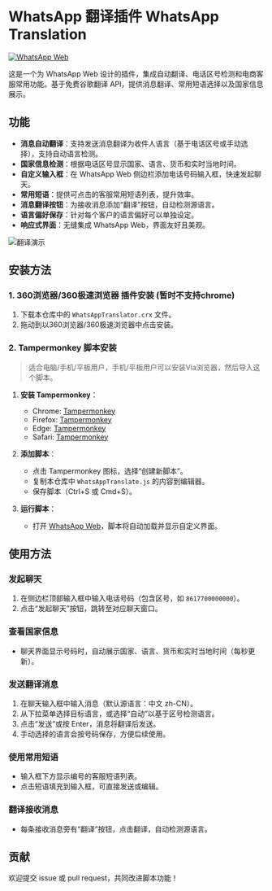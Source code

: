 # WhatsApp 翻译插件 WhatsApp Translation


[![WhatsApp Web](https://img.shields.io/badge/WhatsApp-Web-green.svg)](https://web.whatsapp.com/)

这是一个为 WhatsApp Web 设计的插件，集成自动翻译、电话区号检测和电商客服常用功能。基于免费谷歌翻译 API，提供消息翻译、常用短语选择以及国家信息展示。

## 功能

- **消息自动翻译**：支持发送消息翻译为收件人语言（基于电话区号或手动选择），支持自动语言检测。
- **国家信息检测**：根据电话区号显示国家、语言、货币和实时当地时间。
- **自定义输入框**：在 WhatsApp Web 侧边栏添加电话号码输入框，快速发起聊天。
- **常用短语**：提供可点击的客服常用短语列表，提升效率。
- **消息翻译按钮**：为接收消息添加“翻译”按钮，自动检测源语言。
- **语言偏好保存**：针对每个客户的语言偏好可以单独设定。
- **响应式界面**：无缝集成 WhatsApp Web，界面友好且美观。

![翻译演示](https://raw.githubusercontent.com/zla5/WhatsappTranslate/main/%E7%BF%BB%E8%AF%91%E6%BC%94%E7%A4%BA.gif)

## 安装方法

### 1. 360浏览器/360极速浏览器 插件安装 (暂时不支持chrome)
1. 下载本仓库中的 `WhatsAppTranslator.crx` 文件。
2. 拖动到以360浏览器/360极速浏览器中点击安装。


### 2. Tampermonkey 脚本安装
> 适合电脑/手机/平板用户，手机/平板用户可以安装Via浏览器，然后导入这个脚本。

1. **安装 Tampermonkey**：
   - Chrome: [Tampermonkey](https://www.tampermonkey.net/)
   - Firefox: [Tampermonkey](https://www.tampermonkey.net/)
   - Edge: [Tampermonkey](https://www.tampermonkey.net/)
   - Safari: [Tampermonkey](https://www.tampermonkey.net/)

2. **添加脚本**：
   - 点击 Tampermonkey 图标，选择“创建新脚本”。
   - 复制本仓库中 `WhatsAppTranslate.js` 的内容到编辑器。
   - 保存脚本（Ctrl+S 或 Cmd+S）。

3. **运行脚本**：
   - 打开 [WhatsApp Web](https://web.whatsapp.com/)，脚本将自动加载并显示自定义界面。

## 使用方法

### 发起聊天
1. 在侧边栏顶部输入框中输入电话号码（包含区号，如 `8617700000000`）。
2. 点击“发起聊天”按钮，跳转至对应聊天窗口。

### 查看国家信息
- 聊天界面显示号码时，自动展示国家、语言、货币和实时当地时间（每秒更新）。

### 发送翻译消息
1. 在聊天输入框中输入消息（默认源语言：中文 zh-CN）。
2. 从下拉菜单选择目标语言，或选择“自动”以基于区号检测语言。
3. 点击“发送”或按 Enter，消息将翻译后发送。
4. 手动选择的语言会按号码保存，方便后续使用。

### 使用常用短语
- 输入框下方显示编号的客服短语列表。
- 点击短语填充到输入框，可直接发送或编辑。

### 翻译接收消息
- 每条接收消息旁有“翻译”按钮，点击翻译，自动检测源语言。

## 贡献
欢迎提交 issue 或 pull request，共同改进脚本功能！
